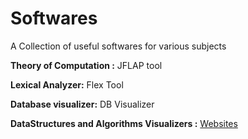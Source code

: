 # Softwares
A Collection of useful softwares for various subjects

**Theory of Computation :** JFLAP tool

**Lexical Analyzer:** Flex Tool

**Database visualizer:** DB Visualizer

**DataStructures and  Algorithms Visualizers :** [Websites](https://starksources.github.io/myblog/useful/tutorial/2018/12/09/what-is-the-best-way-to-learn-an-algorithm_.html)
